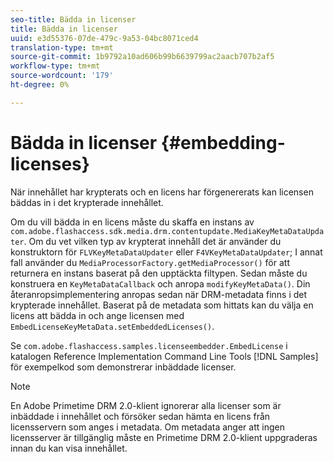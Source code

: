 ```yaml
---
seo-title: Bädda in licenser
title: Bädda in licenser
uuid: e3d55376-07de-479c-9a53-04bc8071ced4
translation-type: tm+mt
source-git-commit: 1b9792a10ad606b99b6639799ac2aacb707b2af5
workflow-type: tm+mt
source-wordcount: '179'
ht-degree: 0%

---
```



# Bädda in licenser {#embedding-licenses}

När innehållet har krypterats och en licens har förgenererats kan licensen bäddas in i det krypterade innehållet.

Om du vill bädda in en licens måste du skaffa en instans av `com.adobe.flashaccess.sdk.media.drm.contentupdate.MediaKeyMetaDataUpdater`. Om du vet vilken typ av krypterat innehåll det är använder du konstruktorn för `FLVKeyMetaDataUpdater` eller `F4VKeyMetaDataUpdater`; I annat fall använder du `MediaProcessorFactory.getMediaProcessor()` för att returnera en instans baserat på den upptäckta filtypen. Sedan måste du konstruera en `KeyMetaDataCallback` och anropa `modifyKeyMetaData()`. Din återanropsimplementering anropas sedan när DRM-metadata finns i det krypterade innehållet. Baserat på de metadata som hittats kan du välja en licens att bädda in och ange licensen med `EmbedLicenseKeyMetaData.setEmbeddedLicenses()`.

Se `com.adobe.flashaccess.samples.licenseembedder.EmbedLicense` i katalogen Reference Implementation Command Line Tools [!DNL Samples] för exempelkod som demonstrerar inbäddade licenser.

>[!NOTE]
>
>En Adobe Primetime DRM 2.0-klient ignorerar alla licenser som är inbäddade i innehållet och försöker sedan hämta en licens från licensservern som anges i metadata. Om metadata anger att ingen licensserver är tillgänglig måste en Primetime DRM 2.0-klient uppgraderas innan du kan visa innehållet.

